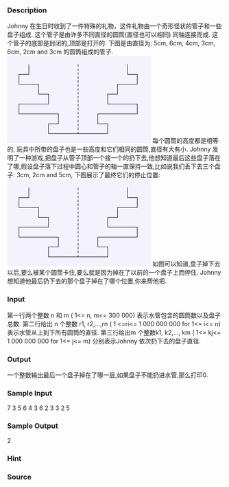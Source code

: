 
### Description
Johnny 在生日时收到了一件特殊的礼物，这件礼物由一个奇形怪状的管子和一些盘子组成. 这个管子是由许多不同直径的圆筒(直径也可以相同) 同轴连接而成. 这个管子的底部是封闭的,顶部是打开的. 下图是由直径为: 5cm, 6cm, 4cm, 3cm, 6cm, 2cm and 3cm 的圆筒组成的管子. 
![](/images/1510_1.jpg)
每个圆筒的高度都是相等的, 玩具中所带的盘子也是一些高度和它们相同的圆筒,直径有大有小. 
Johnny 发明了一种游戏,把盘子从管子顶部一个接一个的扔下去,他想知道最后这些盘子落在了哪,假设盘子落下过程中圆心和管子的轴一直保持一致,比如说我们丢下去三个盘子: 3cm, 2cm and 5cm, 下图展示了最终它们的停止位置: 
![](/images/1510_2.jpg)
如图可以知道,盘子掉下去以后,要么被某个圆筒卡住,要么就是因为掉在了以前的一个盘子上而停住. 
Johnny 想知道他最后扔下去的那个盘子掉在了哪个位置,你来帮他把. 

### Input
第一行两个整数 n 和 m ( 1<= n, m<= 300 000) 表示水管包含的圆筒数以及盘子总数. 
第二行给出 n 个整数 r1, r2,...,rn ( 1 <=ri<= 1 000 000 000  for 1<= i<= n) 表示水管从上到下所有圆筒的直径. 第三行给出m 个整数k1, k2,..., km ( 1<= kj<= 1 000 000 000 for 1<= j<= m) 分别表示Johnny 依次扔下去的盘子直径. 

### Output
一个整数输出最后一个盘子掉在了哪一层,如果盘子不能扔进水管,那么打印0. 

### Sample Input
7 3
5 6 4 3 6 2 3
3 2 5

### Sample Output
2

### Hint

### Source
